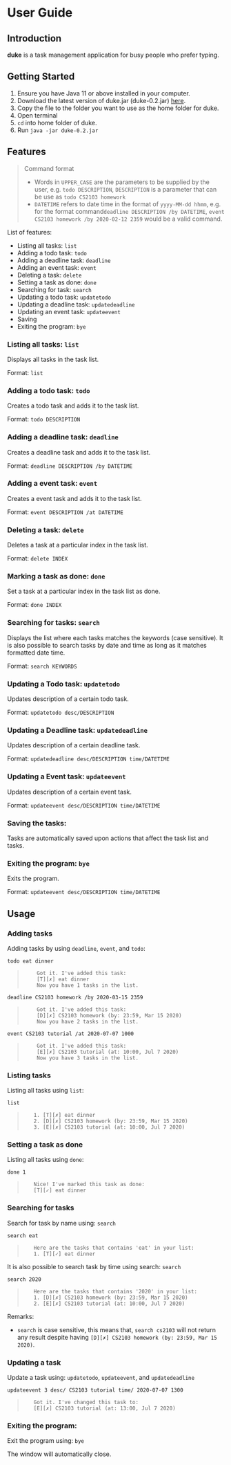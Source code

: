 # User Guide

## Introduction

**duke** is a task management application for busy people who prefer typing.

## Getting Started

1. Ensure you have Java 11 or above installed in your computer.
2. Download the latest version of duke.jar (duke-0.2.jar) [here](https://github.com/helloImHai/duke/releases/tag/v2.0).
3. Copy the file to the folder you want to use as the home folder for duke.
4. Open terminal
5. `cd` into home folder of duke.
6. Run `java -jar duke-0.2.jar` 

## Features 

> Command format
> * Words in `UPPER_CASE` are the parameters to be supplied by the user, 
> e.g. `todo DESCRIPTION`, `DESCRIPTION` is a parameter that can be use as 
> `todo CS2103 homework`
> * `DATETIME` refers to date time in the format of `yyyy-MM-dd hhmm`, 
> e.g. for the format command`deadline DESCRIPTION /by DATETIME`, 
> `event CS2103 homework /by 2020-02-12 2359` would be a valid command.

List of features:
* Listing all tasks: `list`
* Adding a todo task: `todo`
* Adding a deadline task: `deadline`
* Adding an event task: `event`
* Deleting a task: `delete`
* Setting a task as done: `done`
* Searching for task: `search`
* Updating a todo task: `updatetodo`
* Updating a deadline task: `updatedeadline`
* Updating an event task: `updateevent`
* Saving
* Exiting the program: `bye`

### Listing all tasks: `list`
Displays all tasks in the task list.

Format: `list`

### Adding a todo task: `todo`
Creates a todo task and adds it to the task list.

Format: `todo DESCRIPTION`

### Adding a deadline task: `deadline`
Creates a deadline task and adds it to the task list.

Format: `deadline DESCRIPTION /by DATETIME`

### Adding a event task: `event`
Creates a event task and adds it to the task list.

Format: `event DESCRIPTION /at DATETIME`

### Deleting a task: `delete`
Deletes a task at a particular index in the task list.

Format: `delete INDEX`

### Marking a task as done: `done`
Set a task at a particular index in the task list as done.

Format: `done INDEX`

### Searching for tasks: `search`
Displays the list where each tasks matches the keywords (case sensitive). 
It is also possible to search tasks by date and time as long as it matches formatted
date time.

Format: `search KEYWORDS`

### Updating a Todo task: `updatetodo`
Updates description of a certain todo task.

Format: `updatetodo desc/DESCRIPTION`

### Updating a Deadline task: `updatedeadline`
Updates description of a certain deadline task.

Format: `updatedeadline desc/DESCRIPTION time/DATETIME`

### Updating a Event task: `updateevent`
Updates description of a certain event task.

Format: `updateevent desc/DESCRIPTION time/DATETIME`

### Saving the tasks: 
Tasks are automatically saved upon actions that affect the task list and tasks.

### Exiting the program: `bye`
Exits the program.

Format: `updateevent desc/DESCRIPTION time/DATETIME`


## Usage

### Adding tasks

Adding tasks by using `deadline`, `event`, and `todo`:

`todo eat dinner`
> ```$xslt
>     Got it. I've added this task:
>     [T][✗] eat dinner
>     Now you have 1 tasks in the list.
>```

`deadline CS2103 homework /by 2020-03-15 2359`
> ```$xslt
>     Got it. I've added this task:
>     [D][✗] CS2103 homework (by: 23:59, Mar 15 2020)
>     Now you have 2 tasks in the list.
>```

`event CS2103 tutorial /at 2020-07-07 1000`
> ```$xslt
>     Got it. I've added this task:
>     [E][✗] CS2103 tutorial (at: 10:00, Jul 7 2020)
>     Now you have 3 tasks in the list.
>```

### Listing tasks
Listing all tasks using `list`:

`list`
> ```$xslt
>    1. [T][✗] eat dinner
>    2. [D][✗] CS2103 homework (by: 23:59, Mar 15 2020)
>    3. [E][✗] CS2103 tutorial (at: 10:00, Jul 7 2020)
> ```

### Setting a task as done
Listing all tasks using `done`:

`done 1`
> ```$xslt
>    Nice! I've marked this task as done:
>    [T][✓] eat dinner
>```

### Searching for tasks 
Search for task by name using: `search`

`search eat`
> ```$xslt
>    Here are the tasks that contains 'eat' in your list:
>    1. [T][✓] eat dinner
>```

It is also possible to search task by time using search: `search`

`search 2020`
> ```$xslt
>    Here are the tasks that contains '2020' in your list:
>    1. [D][✗] CS2103 homework (by: 23:59, Mar 15 2020)
>    2. [E][✗] CS2103 tutorial (at: 10:00, Jul 7 2020)
>```

Remarks: 
 * `search` is case sensitive, this means that, `search cs2103` will not 
return any result despite having `[D][✗] CS2103 homework (by: 23:59, Mar 15 2020)`.

### Updating a task
Update a task using: `updatetodo`, `updateevent`, and `updatedeadline`

`updateevent 3 desc/ CS2103 tutorial time/ 2020-07-07 1300` 
> ```$xslt
>    Got it. I've changed this task to:
>    [E][✗] CS2103 tutorial (at: 13:00, Jul 7 2020)
>```

### Exiting the program:
Exit the program using: `bye`

The window will automatically close.